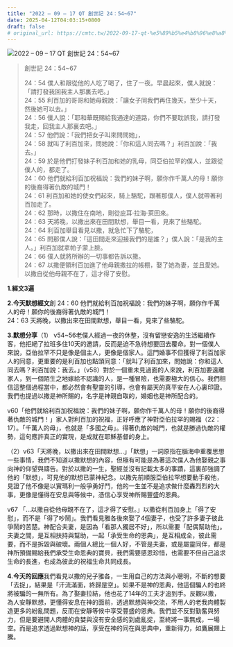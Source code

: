 ```yaml
---
title: "2022 – 09 – 17 QT 創世記 24：54~67"
date: 2025-04-12T04:03:15+0800
draft: false
# original_url: https://cmtc.tw/2022-09-17-qt-%e5%89%b5%e4%b8%96%e8%a8%98-24%ef%bc%9a5467
---
```


![2022 – 09 – 17 QT 創世記 24：54\~67](/images/qt.jpg  "2022 – 09 – 17 QT 創世記 24：54\~67")

> 創世記 24：54\~67
>
> 24：54 僕人和跟從他的人吃了喝了，住了一夜。早晨起來，僕人就說：「請打發我回我主人那裏去吧。」  
> 24：55 利百加的哥哥和她母親說：「讓女子同我們再住幾天，至少十天，然後她可以去。」  
> 24：56 僕人說：「耶和華既賜給我通達的道路，你們不要耽誤我，請打發我走，回我主人那裏去吧。」  
> 24：57 他們說：「我們把女子叫來問問她」，  
> 24：58 就叫了利百加來，問她說：「你和這人同去嗎？」利百加說：「我去。」  
> 24：59 於是他們打發妹子利百加和她的乳母，同亞伯拉罕的僕人，並跟從僕人的，都走了。  
> 24：60 他們就給利百加祝福說：我們的妹子啊，願你作千萬人的母！願你的後裔得著仇敵的城門！  
> 24：61 利百加和她的使女們起來，騎上駱駝，跟著那僕人，僕人就帶著利百加走了。  
> 24：62 那時，以撒住在南地，剛從庇耳‧拉海‧萊回來。  
> 24：63 天將晚，以撒出來在田間默想，舉目一看，見來了些駱駝。  
> 24：64 利百加舉目看見以撒，就急忙下了駱駝，  
> 24：65 問那僕人說：「這田間走來迎接我們的是誰？」僕人說：「是我的主人。」利百加就拿帕子蒙上臉。  
> 24：66 僕人就將所辦的一切事都告訴以撒。  
> 24：67 以撒便領利百加進了他母親撒拉的帳棚，娶了她為妻，並且愛她。以撒自從他母親不在了，這才得了安慰。

**1.經文3遍**

**2.今天默想經文**創 24：60 他們就給利百加祝福說：我們的妹子啊，願你作千萬人的母！願你的後裔得著仇敵的城門！  
24：63 天將晚，以撒出來在田間默想，舉目一看，見來了些駱駝。

**3.默想分享**（1） v54\~56老僕人經過一夜的休整，沒有留戀安逸的生活繼續作客，他拒絕了拉班多住10天的邀請，反而是迫不急待想要回去覆命。對一個僕人來說，亞伯拉罕不只是像是個主人，更像是個家人。這門婚事不但獲得了利百加家人的同意，更重要的是利百加也點頭同意：「就叫了利百加來，問她說：你和這人同去嗎？利百加說：我去。」（v58）對於一個重未見過面的人來說，利百加要遠離家人，到一個陌生之地嫁給不認識的人，是一種冒險，也需要極大的信心。我們相信這整個過程當中，都必然會有聖靈的引導，也會有屬天的真平安在人心裏印證。我們也提過以撒是神所賜的，名字是神親自取的，婚姻也是神所配合的。

v60「他們就給利百加祝福說：我們的妹子啊，願你作千萬人的母！願你的後裔得著仇敵的城門！」家人對利百加的祝福，正好呼應了神對亞伯拉罕的賜福（22：17）。「千萬人的母」，也就是「多國之母」。得著仇敵的城門，也就是勝過仇敵的權勢，這句應許真正的實現，是成就在耶穌基督的身上。

（2）v63「天將晚，以撒出來在田間默想…」「默想」一詞原指在腦海中重覆思想一些事情，我們不知道以撒默想的內容，但極有可能是為著這次僕人為他娶親之事向神的仰望與禱告。對於以撒的一生，聖經並沒有記載太多的事蹟，這裏卻強調了他的「默想」，可見他的默想已蒙神紀念。以撒先前順服亞伯拉罕想要動手殺他，見證了他不像是以實瑪利一般爭勇好鬥，他的一生並不是追求做什麼轟烈烈的大事，更像是懂得在安息與等候中，憑信心享受神所賜豐盛的恩典。

v67 「…以撒自從他母親不在了，這才得了安慰。」以撒從利百加身上「得了安慰」，而不是「得了吵鬧」。我們看見雅各後來娶了4個妻子，也受了許多妻子彼此爭鬧的苦楚。神配合夫妻，是因為「看那人獨居不好」，所以需要「配偶幫助他」。夫妻之間，是互相扶持與幫助，一起「承受生命的恩典」，是互相成全，彼此需要，而不是拆毀與破壞。兩個人總比一個人好，不管是夫妻，或是屬靈同伴，都是神所預備賜給我們承受生命恩典的寶貝，我們需要感恩珍惜，也需要不但自己追求生命的長進，也成為彼此的祝福生命共同成長。

**4.今天的回應**我們看見以撒的兒子雅各，一生用自己的方法與小聰明，不斷的想要「去捉」，結果是「汗流滿面，終歸是空」。如果不是神的恩典，他這個騙人的也終將被騙的一無所有。為了娶妻拉結，他也花了14年的工夫才追到手。反觀以撒，為人安靜默想，更懂得安息在神的面前，透過默想與神交流，不用人的老我肉體製造更多的紛亂問題，反而在安靜等候中享受豐盛的恩典。我們並不反對勤奮與努力，但是要避開人肉體的貪婪與沒有安全感的到處亂捉，至終將一事無成，一場空。而是追求透過默想神的話，享受在神的同在與恩典中，重新得力，如鷹展翅上騰。